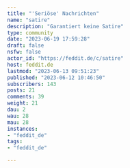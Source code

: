 ```yaml
---
title: "'Seriöse' Nachrichten" 
name: "satire"
description: "Garantiert keine Satire"
type: community
date: "2023-06-19 17:59:28"
draft: false
nsfw: false
actor_id: "https://feddit.de/c/satire"
host: feddit.de
lastmod: "2023-06-13 09:51:23"
published: "2023-06-12 10:46:50"
subscribers: 143
posts: 21
comments: 39
weight: 21
dau: 2
wau: 28
mau: 28
instances:
- "feddit_de"
tags: 
- "feddit_de"

---
```

